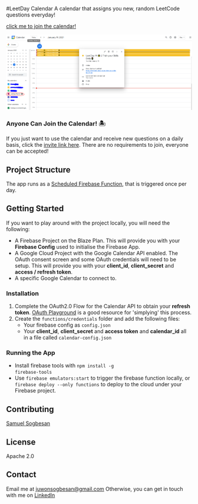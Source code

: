 #LeetDay Calendar
A calendar that assigns you new, random LeetCode questions everyday!

<a align="center" href="https://calendar.google.com/calendar/u/0?cid=OWhiYmY5c2pucWxzMG1maGVwOWRlZDVwZDRAZ3JvdXAuY2FsZW5kYXIuZ29vZ2xlLmNvbQ">click me to join the calendar!</a>

![Image of the calendar](readme.png)

### Anyone Can Join the Calendar! 🏝️
If you just want to use the calendar and receive new questions on a daily basis, click the [invite link here](https://calendar.google.com/calendar/u/0?cid=OWhiYmY5c2pucWxzMG1maGVwOWRlZDVwZDRAZ3JvdXAuY2FsZW5kYXIuZ29vZ2xlLmNvbQ). There are no requirements to join, everyone can be accepted!

## Project Structure
The app runs as a [Scheduled Firebase Function](https://firebase.google.com/docs/functions/schedule-functions), that is triggered once per day.
## Getting Started
If you want to play around with the project locally, you will need the following:
- A Firebase Project on the Blaze Plan. This will provide you with your **Firebase Config** used to initialise the Firebase App.
- A Google Cloud Project with the Google Calendar API enabled. The OAuth consent screen and some OAuth credentials will need to be setup. This will provide you with your **client_id**, **client_secret** and **access / refresh token**.
- A specific Google Calendar to connect to.
### Installation
1. Complete the OAuth2.0 Flow for the Calendar API to obtain your **refresh token**. [OAuth Playground](https://developers.google.com/oauthplayground/) is a good resource for 'simplying' this process.
2. Create the <code>functions/credentials</code> folder and add the following files:
   - Your firebase config as <code>config.json</code>
   - Your **client_id**, **client_secret** and **access token** and **calendar_id** all in a file called <code>calendar-config.json</code>

### Running the App
- Install firebase tools with <code>npm install -g firebase-tools</code>
- Use <code>firebase emulators:start</code> to trigger the firebase function locally, or <code>firebase deploy --only functions</code> to deploy to the cloud under your Firebase project.

## Contributing
[Samuel Sogbesan](https://www.linkedin.com/in/samuel-sogbesan/)
## License
Apache 2.0

## Contact
Email me at juwonsogbesan@gmail.com
Otherwise, you can get in touch with me on [LinkedIn](https://www.linkedin.com/in/samuel-sogbesan/)